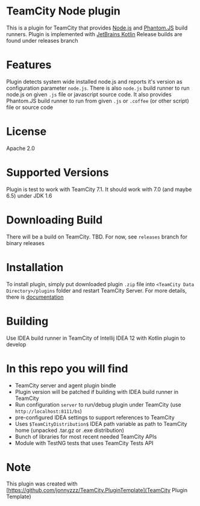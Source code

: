 TeamCity Node plugin
====================

This is a plugin for TeamCity that provides [Node.js](http://nodejs.org/) and [Phantom.JS](http://phantomjs.org) build runners. 
Plugin is implemented with [JetBrains Kotlin](http://kotlin.jetbrains.org/)
Release builds are found under releases branch

Features
========
Plugin detects system wide installed node.js and reports it's version as configuration parameter `node.js`.
There is also `node.js` build runner to run node.js on given `.js` file or javascript source code. 
It also provides Phantom.JS build runner to run from given `.js` or `.coffee` (or other script) file  or source code


License
==========
Apache 2.0

Supported Versions
==================

Plugin is test to work with TeamCity 7.1. 
It should work with 7.0 (and maybe 6.5) under JDK 1.6

Downloading Build
=================

There will be a build on TeamCity. TBD.
For now, see `releases` branch for binary releases

Installation
============
To install plugin, simply put downloaded plugin `.zip` file into `<TeamCity Data Directory>/plugins` folder and restart TeamCity Server. 
For more details, there is [documentation](http://confluence.jetbrains.net/display/TCD7/Installing+Additional+Plugins)


Building
=========

Use IDEA build runner in TeamCity of Intellij IDEA 12 with Kotlin plugin to develop

In this repo you will find
=============================
- TeamCity server and agent plugin bindle
- Plugin version will be patched if building with IDEA build runner in TeamCity
- Run configuration `server` to run/debug plugin under TeamCity (use `http://localhost:8111/bs`)
- pre-configured IDEA settings to support references to TeamCity
- Uses `$TeamCityDistribution$` IDEA path variable as path to TeamCity home (unpacked .tar.gz or .exe distribution)
- Bunch of libraries for most recent needed TeamCity APIs
- Module with TestNG tests that uses TeamCity Tests API


Note
====

This plugin was created with [https://github.com/jonnyzzz/TeamCity.PluginTemplate](TeamCity Plugin Template)
